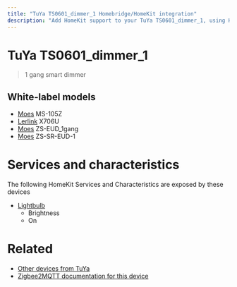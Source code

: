 ```yaml
---
title: "TuYa TS0601_dimmer_1 Homebridge/HomeKit integration"
description: "Add HomeKit support to your TuYa TS0601_dimmer_1, using Homebridge, Zigbee2MQTT and homebridge-z2m."
---
```

<!---
This file has been GENERATED using src/docgen/docgen.ts
DO NOT EDIT THIS FILE MANUALLY!
-->
# TuYa TS0601_dimmer_1
> 1 gang smart dimmer


## White-label models
* [Moes](../index.md#moes) MS-105Z
* [Lerlink](../index.md#lerlink) X706U
* [Moes](../index.md#moes) ZS-EUD_1gang
* [Moes](../index.md#moes) ZS-SR-EUD-1

# Services and characteristics
The following HomeKit Services and Characteristics are exposed by
these devices

* [Lightbulb](../../light.md)
  * Brightness
  * On


# Related
* [Other devices from TuYa](../index.md#tuya)
* [Zigbee2MQTT documentation for this device](https://www.zigbee2mqtt.io/devices/TS0601_dimmer_1.html)